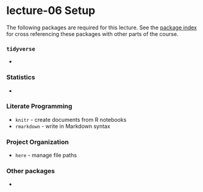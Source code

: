 # lecture-06 Setup
The following packages are required for this lecture. See the [package index](https://slu-soc5050.github.io/package-index/) for cross referencing these packages with other parts of the course.

### `tidyverse`

*

### Statistics

*

### Literate Programming

* `knitr` - create documents from R notebooks
* `rmarkdown` - write in Markdown syntax

### Project Organization

* `here` - manage file paths

### Other packages

*
